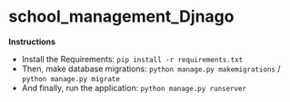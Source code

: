# school_management_Djnago

**Instructions**
- Install the Requirements: `pip install -r requirements.txt`
- Then, make database migrations: `python manage.py makemigrations` / `python manage.py migrate`
- And finally, run the application: `python manage.py runserver`
